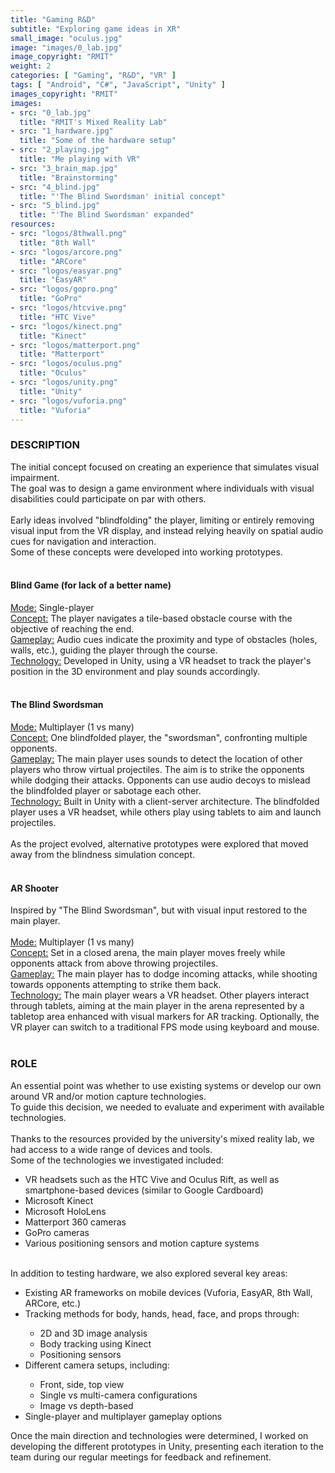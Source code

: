 ```yaml
---
title: "Gaming R&D"
subtitle: "Exploring game ideas in XR"
small_image: "oculus.jpg"
image: "images/0_lab.jpg"
image_copyright: "RMIT"
weight: 2
categories: [ "Gaming", "R&D", "VR" ]
tags: [ "Android", "C#", "JavaScript", "Unity" ]
images_copyright: "RMIT"
images:
- src: "0_lab.jpg"
  title: "RMIT's Mixed Reality Lab"
- src: "1_hardware.jpg"
  title: "Some of the hardware setup"
- src: "2_playing.jpg"
  title: "Me playing with VR"
- src: "3_brain_map.jpg"
  title: "Brainstorming"
- src: "4_blind.jpg"
  title: "'The Blind Swordsman' initial concept"
- src: "5_blind.jpg"
  title: "'The Blind Swordsman' expanded"
resources:
- src: "logos/8thwall.png"
  title: "8th Wall"
- src: "logos/arcore.png"
  title: "ARCore"
- src: "logos/easyar.png"
  title: "EasyAR"
- src: "logos/gopro.png"
  title: "GoPro"
- src: "logos/htcvive.png"
  title: "HTC Vive"
- src: "logos/kinect.png"
  title: "Kinect"
- src: "logos/matterport.png"
  title: "Matterport"
- src: "logos/oculus.png"
  title: "Oculus"
- src: "logos/unity.png"
  title: "Unity"
- src: "logos/vuforia.png"
  title: "Vuforia"
---
```


<h3>DESCRIPTION</h3>
The initial concept focused on creating an experience that simulates visual impairment.<br>
The goal was to design a game environment where individuals with visual disabilities could participate on par with others.<br>
<br>
Early ideas involved "blindfolding" the player, limiting or entirely removing visual input from the VR display, and instead relying heavily on spatial audio cues for navigation and interaction.<br>
Some of these concepts were developed into working prototypes.<br>
<br>

<h4>Blind Game (for lack of a better name)</h4>
<u>Mode:</u> Single-player<br>
<u>Concept:</u> The player navigates a tile-based obstacle course with the objective of reaching the end.<br>
<u>Gameplay:</u> Audio cues indicate the proximity and type of obstacles (holes, walls, etc.), guiding the player through the course.<br>
<u>Technology:</u> Developed in Unity, using a VR headset to track the player's position in the 3D environment and play sounds accordingly.<br>
<br>

<h4>The Blind Swordsman</h4>
<u>Mode:</u> Multiplayer (1 vs many)<br>
<u>Concept:</u> One blindfolded player, the "swordsman", confronting multiple opponents.<br>
<u>Gameplay:</u> The main player uses sounds to detect the location of other players who throw virtual projectiles. The aim is to strike the opponents while dodging their attacks.
Opponents can use audio decoys to mislead the blindfolded player or sabotage each other.<br>
<u>Technology:</u> Built in Unity with a client-server architecture. The blindfolded player uses a VR headset, while others play using tablets to aim and launch projectiles.<br>
<br>
As the project evolved, alternative prototypes were explored that moved away from the blindness simulation concept.<br>
<br>

<h4>AR Shooter</h4>
Inspired by "The Blind Swordsman", but with visual input restored to the main player.<br>
<br>
<u>Mode:</u> Multiplayer (1 vs many)<br>
<u>Concept:</u> Set in a closed arena, the main player moves freely while opponents attack from above throwing projectiles.<br>
<u>Gameplay:</u> The main player has to dodge incoming attacks, while shooting towards opponents attempting to strike them back.<br>
<u>Technology:</u> The main player wears a VR headset. Other players interact through tablets, aiming at the main player in the arena represented by a tabletop area enhanced with visual markers for AR tracking.
Optionally, the VR player can switch to a traditional FPS mode using keyboard and mouse.<br>
<br>

<h3>ROLE</h3>
An essential point was whether to use existing systems or develop our own around VR and/or motion capture technologies.<br>
To guide this decision, we needed to evaluate and experiment with available technologies.<br>
<br>
Thanks to the resources provided by the university's mixed reality lab, we had access to a wide range of devices and tools.<br>
Some of the technologies we investigated included:
<ul>
<li>VR headsets such as the HTC Vive and Oculus Rift, as well as smartphone-based devices (similar to Google Cardboard)</li>
<li>Microsoft Kinect</li>
<li>Microsoft HoloLens</li>
<li>Matterport 360 cameras</li>
<li>GoPro cameras</li>
<li>Various positioning sensors and motion capture systems</li>
</ul>
<br>
In addition to testing hardware, we also explored several key areas:
<ul>
<li>Existing AR frameworks on mobile devices (Vuforia, EasyAR, 8th Wall, ARCore, etc.)</li>
<li>Tracking methods for body, hands, head, face, and props through:</li>
    <ul>
    <li>2D and 3D image analysis</li>
    <li>Body tracking using Kinect</li>
    <li>Positioning sensors</li>
    </ul>
<li>Different camera setups, including:</li>
    <ul>
    <li>Front, side, top view</li>
    <li>Single vs multi-camera configurations</li>
    <li>Image vs depth-based</li>
    </ul>
<li>Single-player and multiplayer gameplay options</li>
</ul>
Once the main direction and technologies were determined, I worked on developing the different prototypes in Unity, presenting each iteration to the team during our regular meetings for feedback and refinement.<br>
